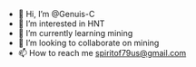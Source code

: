 - 👋 Hi, I’m @Genuis-C
- 👀 I’m interested in HNT
- 🌱 I’m currently learning mining
- 💞️ I’m looking to collaborate on mining 
- 📫 How to reach me spiritof79us@gmail.com

<!---
Genuis-C/Genuis-C is a ✨ special ✨ repository because its `README.md` (this file) appears on your GitHub profile.
You can click the Preview link to take a look at your changes.
--->
